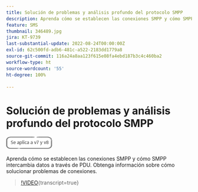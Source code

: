 ```yaml
---
title: Solución de problemas y análisis profundo del protocolo SMPP
description: Aprenda cómo se establecen las conexiones SMPP y cómo SMPP intercambia datos a través de PDU. Obtenga información sobre cómo solucionar problemas de conexiones.
feature: SMS
thumbnail: 346489.jpg
jira: KT-9739
last-substantial-update: 2022-08-24T00:00:00Z
exl-id: 62c500fd-adb6-481c-a522-2183dd1779a8
source-git-commit: 116a24a8aa123f615e08fa4ebd187b3c4c460ba2
workflow-type: ht
source-wordcount: '55'
ht-degree: 100%

---
```


# Solución de problemas y análisis profundo del protocolo SMPP

![Aplicable a las versiones 7 y 8](../assets/V7-V8-stamp.png)

Aprenda cómo se establecen las conexiones SMPP y cómo SMPP intercambia datos a través de PDU. Obtenga información sobre cómo solucionar problemas de conexiones.

>[!VIDEO](https://video.tv.adobe.com/v/346489?quality=12&learn=on){transcript=true}
